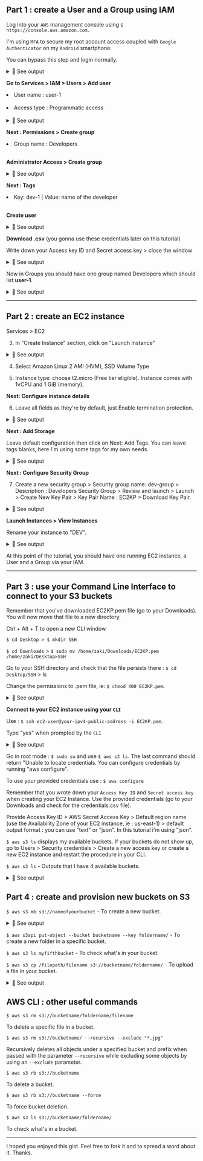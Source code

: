 ## Part 1 : create a User and a Group using IAM

Log into your `AWS` management console using `$ https://console.aws.amazon.com.`<br>

I'm using `MFA` to secure my root account access coupled with `Google Authenticator` on my `Android` smartphone.<br>

You can bypass this step and login normally.<br>

<details>
<summary>🔴 See output</summary>
<p>  

[![isaac-arnault-AWS-1.jpg](https://i.postimg.cc/L5F2KQwp/isaac-arnault-AWS-1.jpg)](https://postimg.cc/nj26q2nR)

</p>
</details>

<b>Go to Services > IAM > Users > Add user</b><br>

<li>User name : user-1</li><br>

<li>Access type : Programmatic access</li><br>

<details>
<summary>🔴 See output</summary>
<p>  

[![isaac-arnault-AWS-16.png](https://i.postimg.cc/Mpdv5JTN/isaac-arnault-AWS-16.png)](https://postimg.cc/fVSzWFYf)

</p>
</details>

<b> Next : Permissions > Create group</b><br>

<li>Group name : Developers</li><br>

<b>Administrator Access > Create group</b><br>

<details>
<summary>🔴 See output</summary>
<p>  

[![isaac-arnault-AWS-17.png](https://i.postimg.cc/cJC65ktH/isaac-arnault-AWS-17.png)](https://postimg.cc/Ty8RK99M)

</p>
</details>

<b>Next : Tags</b><br>

<li>Key: dev-1 | Value: name of the developer</li><br>

<b>Create user</b><br>

<details>
<summary>🔴 See output</summary>
<p>  

[![isaac-arnault-AWS-18.png](https://i.postimg.cc/sXpzn5mx/isaac-arnault-AWS-18.png)](https://postimg.cc/hzPNvzHR)

</p>
</details>

<b>Download .csv</b> (you gonna use these credentials later on this tutorial)<br>

Write down your Access key ID and Secret access key > close the window<br>

<details>
<summary>🔴 See output</summary>
<p>  

[![isaac-arnault-AWS-28.png](https://i.postimg.cc/WzPg3281/isaac-arnault-AWS-28.png)](https://postimg.cc/FdD7CXwM)

</p>
</details>

Now in Groups you should have one group named Developers which should list <b>user-1</b>.

<details>
<summary>🔴 See output</summary>
<p>  

[![isaac-arnault-AWS-20.png](https://i.postimg.cc/TPfZch1q/isaac-arnault-AWS-20.png)](https://postimg.cc/dhNHss8L)

</p>
</details>

<hr>

## Part 2 : create an EC2 instance

Services > EC2<br>

3. In "Create Instance" section, click on "Launch Instance"<br>

<details>
<summary>🔴 See output</summary>
<p>  
  
[![isaac-arnault-AWS2.png](https://i.postimg.cc/nVSG28yg/isaac-arnault-AWS2.png)](https://postimg.cc/6TRZ6P5f)

</p>
</details>

4. Select Amazon Linux 2 AMI (HVM), SSD Volume Type<br>

5. Instance type: choose t2.micro (Free tier eligible). Instance comes with 1vCPU and 1 GiB (memory).<br>

<b>Next: Configure instance details</b><br>

6. Leave all fields as they're by default, just Enable termination protection.<br>

<details>
<summary>🔴 See output</summary>
<p>  
  
[![isaac-arnault-AWS3.png](https://i.postimg.cc/Sx69wHPy/isaac-arnault-AWS3.png)](https://postimg.cc/mPrh9pRq)

</p>
</details>

<b>Next : Add Storage</b><br>

Leave default configuration then click on Next: Add Tags. You can leave tags blanks, here I'm using some tags for my own needs.<br>

<details>
<summary>🔴 See output</summary>
<p>  
  
[![isaac-arnault-AWS4.png](https://i.postimg.cc/TY8qFjPJ/isaac-arnault-AWS4.png)](https://postimg.cc/8sH6r6M7)

</p>
</details>

<b>Next : Configure Security Group</b><br>

7. Create a new security group > Security group name: dev-group > Description : Developers Security Group > Review and launch > Launch > Create New Key Pair > Key Pair Name : EC2KP > Download Key Pair.

<details>
<summary>🔴 See output</summary>
<p>  
  
[![isaac-arnault-AWS-21.png](https://i.postimg.cc/XYWd37JH/isaac-arnault-AWS-21.png)](https://postimg.cc/PP6PQH1Y)

</p>
</details>

<b>Launch Instances > View Instances</b><br>

Rename your instance to "DEV".<br>

<details>
<summary>🔴 See output</summary>
<p>  
  
[![isaac-arnault-AWS-22.png](https://i.postimg.cc/fTmm60wS/isaac-arnault-AWS-22.png)](https://postimg.cc/2Vj1WyLC)

</p>
</details>

At this point of the tutorial, you should have one running EC2 instance, a User and a Group via your IAM.

<hr>

## Part 3 : use your Command Line Interface to connect to your S3 buckets

Remember that you've downloaded EC2KP.pem file (go to your Downloads). You will now move that file to a new directory.<br>

Ctrl + Alt + T to open a new CLI window<br>

`$ cd Desktop > $ mkdir SSH`<br>

`$ cd Downloads` > `$ sudo mv /home/zaki/Downloads/EC2KP.pem /home/zaki/Desktop>SSH`<br>

Go to your SSH directory and check that the file persists there : `$ cd Desktop/SSH` > ls<br>

Change the permissions to .pem file, ie: `$ chmod 400 EC2KP.pem`.<br>

<details>
<summary>🔴 See output</summary>
<p>  
  
[![isaac-arnault-AWS-23.png](https://i.postimg.cc/4xbCDphh/isaac-arnault-AWS-23.png)](https://postimg.cc/zyBPWb7J)

</p>
</details>

<b>Connect to your EC2 instance using your `CLI`</b><br>

Use : `$ ssh ec2-user@your-ipv4-public-address -i EC2KP.pem`.<br>

Type "yes" when prompted by the `CLI`<br>

<details>
<summary>🔴 See output</summary>
<p>  
  
[![isaac-arnault-AWS-24.png](https://i.postimg.cc/jj5X0d3V/isaac-arnault-AWS-24.png)](https://postimg.cc/qNPn20dQ)

</p>
</details>

Go in root mode : `$ sudo su` and use `$ aws s3 ls`. The last command should return "Unable to locate credentials. You can configure credentials by running "aws configure".<br>

To use your provided credentials use : `$ aws configure` <br>

Remember that you wrote down your `Access Key ID` and `Secret access key` when creating your EC2 Instance. Use the provided credentials (go to your Downloads and check for the credentials.csv file).<br>

Provide Access Key ID > AWS Secret Access Key > Default region name (use the Availability Zone of your EC2 instance, ie : us-east-1) > default output format : you can use "text" or "json". In this tutorial i'm using "json".<br>

`$ aws s3 ls` displays my available buckets. If your buckets do not show up, go to Users > Security credentials > Create a new access key or create a new EC2 instance and restart the procedure in your CLI.<br>

`$ aws s3 ls` - Outputs that I have 4 available buckets.<br>

<details>
<summary>🔴 See output</summary>
<p>  
  
[![isaac-arnault-AWS-25.png](https://i.postimg.cc/d3b1xGZx/isaac-arnault-AWS-25.png)](https://postimg.cc/FkxNfdZy)

</p>
</details>

## Part 4 : create and provision new buckets on S3

`$ aws s3 mb s3://nameofyourbucket` - To create a new bucket.<br>

<details>
<summary>🔴 See output</summary>
<p>  
  
[![isaac-arnault-AWS-28.png](https://i.postimg.cc/59Y8Ghr6/isaac-arnault-AWS-28.png)](https://postimg.cc/w3ztRGgp)

</p>
</details>

`$ aws s3api put-object --bucket bucketname --key foldername/` - To create a new folder in a specific bucket.<br>

`$ aws s3 ls myfifthbucket` - To check what's in your bucket.<br>

`$ aws s3 cp /filepath/filename s3://bucketname/foldername/` - To upload a file in your bucket.<br>

<details>
<summary>🔴 See output</summary>
<p>  
  
[![isaac-arnault-AWS-29.png](https://i.postimg.cc/tgxzCmbD/isaac-arnault-AWS-29.png)](https://postimg.cc/v1Gn0hc6)

</p>
</details>

## AWS CLI : other useful commands

`$ aws s3 rm s3://bucketname/foldername/filename`<br>

To delete a specific file in a bucket.<br>

`$ aws s3 rm s3://bucketname/ --recursive --exclude "*.jpg"`<br>

Recursively deletes all objects under a specified bucket and prefix when passed with the parameter `--recursive` while excluding some objects by using an `--exclude` parameter.<br>

`$ aws s3 rb s3://bucketname`<br>

To delete a bucket.<br>

`$ aws s3 rb s3://bucketname --force`<br>

To force bucket deletion.<br>

`$ aws s3 ls s3://bucketname/foldername/`<br>

To check what's in a bucket.

<hr>

I hoped you enjoyed this gist. Feel free to fork it and to spread a word about it. Thanks.
